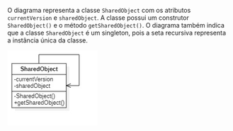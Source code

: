 O diagrama representa a classe `SharedObject` com os atributos `currentVersion` e `sharedObject`. 
A classe possui um construtor `SharedObject()` e o método `getSharedObject()`. 
O diagrama também indica que a classe `SharedObject` é um singleton, pois a seta recursiva representa a instância única da classe.

![](./docs/diagram.jpg?raw=true "Diagrama")
